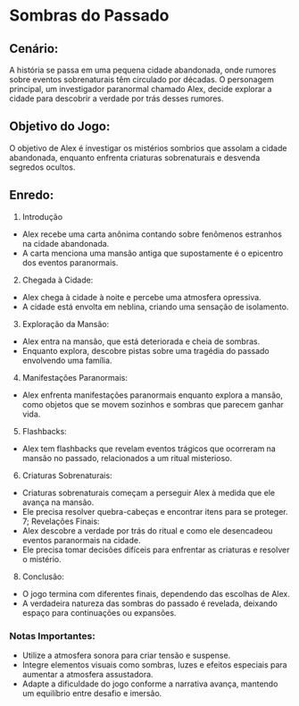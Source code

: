 # Sombras do Passado
## Cenário:
A história se passa em uma pequena cidade abandonada, onde rumores sobre eventos sobrenaturais têm circulado por décadas. O personagem principal, um investigador paranormal chamado Alex, decide explorar a cidade para descobrir a verdade por trás desses rumores.

## Objetivo do Jogo:
O objetivo de Alex é investigar os mistérios sombrios que assolam a cidade abandonada, enquanto enfrenta criaturas sobrenaturais e desvenda segredos ocultos.

## Enredo:
1. Introdução
- Alex recebe uma carta anônima contando sobre fenômenos estranhos na cidade abandonada.
- A carta menciona uma mansão antiga que supostamente é o epicentro dos eventos paranormais.
2. Chegada à Cidade:
- Alex chega à cidade à noite e percebe uma atmosfera opressiva.
- A cidade está envolta em neblina, criando uma sensação de isolamento.
3. Exploração da Mansão:
- Alex entra na mansão, que está deteriorada e cheia de sombras.
- Enquanto explora, descobre pistas sobre uma tragédia do passado envolvendo uma família.
4. Manifestações Paranormais:
- Alex enfrenta manifestações paranormais enquanto explora a mansão, como objetos que se movem sozinhos e sombras que parecem ganhar vida.
5. Flashbacks:
- Alex tem flashbacks que revelam eventos trágicos que ocorreram na mansão no passado, relacionados a um ritual misterioso.
6. Criaturas Sobrenaturais:
- Criaturas sobrenaturais começam a perseguir Alex à medida que ele avança na mansão.
- Ele precisa resolver quebra-cabeças e encontrar itens para se proteger.
7; Revelações Finais:
- Alex descobre a verdade por trás do ritual e como ele desencadeou eventos paranormais na cidade.
- Ele precisa tomar decisões difíceis para enfrentar as criaturas e resolver o mistério.
8. Conclusão:
- O jogo termina com diferentes finais, dependendo das escolhas de Alex.
- A verdadeira natureza das sombras do passado é revelada, deixando espaço para continuações ou expansões.

### Notas Importantes:
- Utilize a atmosfera sonora para criar tensão e suspense.
- Integre elementos visuais como sombras, luzes e efeitos especiais para aumentar a atmosfera assustadora.
- Adapte a dificuldade do jogo conforme a narrativa avança, mantendo um equilíbrio entre desafio e imersão.